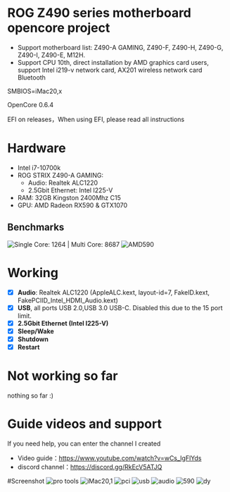 # ROG Z490 series motherboard opencore project

- Support motherboard list: Z490-A GAMING, Z490-F, Z490-H, Z490-G, Z490-I, Z490-E, M12H.
- Support CPU 10th, direct installation by AMD graphics card users, support Intel i219-v network card, AX201 wireless network card Bluetooth

SMBIOS=iMac20,x

OpenCore 0.6.4

EFI on releases，When using EFI, please read all instructions

# Hardware
- Intel i7-10700k
- ROG STRIX Z490-A GAMING:
	- Audio: Realtek ALC1220
	- 2.5Gbit Ethernet: Intel I225-V
- RAM: 32GB Kingston 2400Mhz C15
- GPU: AMD Radeon RX590 & GTX1070

## Benchmarks



![Single Core: 1264 | Multi Core: 8687](https://github.com/xiaovie/-Hackintosh-i7-10700k-ROG-STRIX-Z490-A-GAMING-RX-590.zip/blob/master/10700K.png)
![AMD590](https://github.com/xiaovie/-Hackintosh-i7-10700k-ROG-STRIX-Z490-A-GAMING-RX-590.zip/blob/master/AMD%20590%20.png)

# Working
- [x] **Audio**: Realtek ALC1220 (AppleALC.kext, layout-id=7, FakeID.kext, FakePCIID_Intel_HDMI_Audio.kext)
- [x] **USB**, all ports USB 2.0,USB 3.0 USB-C. Disabled this due to the 15 port limit.
- [x] **2.5Gbit Ethernet (Intel I225-V)**
- [x] **Sleep/Wake**
- [x] **Shutdown**
- [x] **Restart**

# Not working so far
nothing so far :)

# Guide videos and support


If you need help, you can enter the channel I created

- Video guide：https://www.youtube.com/watch?v=wCs_IgFlYds
- discord channel：https://discord.gg/RkEcV5ATJQ

#Screenshot
![pro tools](https://github.com/xiaovie/-Hackintosh-i7-10700k-ROG-STRIX-Z490-A-GAMING-RX-590.zip/blob/master/Pro%20tools.jpg)
![iMac20,1](https://github.com/xiaovie/-Hackintosh-i7-10700k-ROG-STRIX-Z490-A-GAMING-RX-590.zip/blob/master/iMac20%2C1.jpg)
![pci](https://github.com/xiaovie/-Hackintosh-i7-10700k-ROG-STRIX-Z490-A-GAMING-RX-590.zip/blob/master/pci.png)
![usb](https://github.com/xiaovie/-Hackintosh-i7-10700k-ROG-STRIX-Z490-A-GAMING-RX-590.zip/blob/master/usb.png)
![audio](https://github.com/xiaovie/-Hackintosh-i7-10700k-ROG-STRIX-Z490-A-GAMING-RX-590.zip/blob/master/%E5%A3%B0%E5%8D%A1.png)
![590](https://github.com/xiaovie/-Hackintosh-i7-10700k-ROG-STRIX-Z490-A-GAMING-RX-590.zip/blob/master/%E6%98%BE%E5%8D%A1.png)
![dy](https://github.com/xiaovie/-Hackintosh-i7-10700k-ROG-STRIX-Z490-A-GAMING-RX-590.zip/blob/master/%E7%94%B5%E6%BA%90.png)

